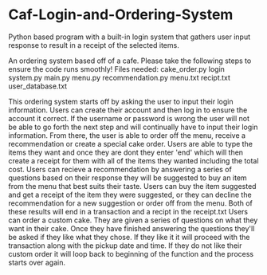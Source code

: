 # Caf-Login-and-Ordering-System
Python based program with a built-in login system that gathers user input response to result in a receipt of the selected items.

An ordering system based off of a cafe. Please take the following steps to ensure the code runs smoothly!
Files needed:
cake_order.py
login system.py
main.py
menu.py
recommendation.py
menu.txt
recipt.txt
user_database.txt

This ordering system starts off by asking the user to input their login information. Users can create their account and then log in to ensure the account it correct. If the username or password is wrong the user will not be able to go forth the next step and will continually have to input their login information. 
From there, the user is able to order off the menu, receive a recommendation or create a special cake order.
Users are able to type the items they want and once they are dont they enter 'end' which will then create a receipt for them with all of the items they wanted including the total cost.
Users can recieve a recommendation by answering a series of questions based on their response they will be suggested to buy an item from the menu that best suits their taste. Users can buy the item suggested and get a receipt of the item they were suggested, or they can decline the recommendation for a new suggestion or order off from the menu. Both of these results will end in a transaction and a recipt in the receipt.txt
Users can order a custom cake. They are given a series of questions on what they want in their cake. Once they have finished answering the questions they'll be asked if they like what they chose. If they like it it will proceed with the transaction along with the pickup date and time. If they do not like their custom order it will loop back to beginning of the function and the process starts over again.

